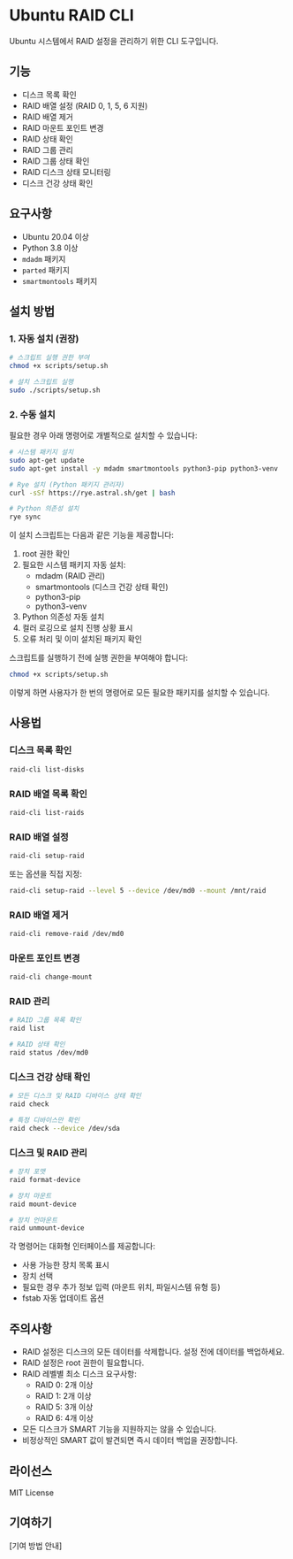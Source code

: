 # Ubuntu RAID CLI

Ubuntu 시스템에서 RAID 설정을 관리하기 위한 CLI 도구입니다.

## 기능

- 디스크 목록 확인
- RAID 배열 설정 (RAID 0, 1, 5, 6 지원)
- RAID 배열 제거
- RAID 마운트 포인트 변경
- RAID 상태 확인
- RAID 그룹 관리
- RAID 그룹 상태 확인
- RAID 디스크 상태 모니터링
- 디스크 건강 상태 확인

## 요구사항

- Ubuntu 20.04 이상
- Python 3.8 이상
- `mdadm` 패키지
- `parted` 패키지
- `smartmontools` 패키지

## 설치 방법

### 1. 자동 설치 (권장)

```bash
# 스크립트 실행 권한 부여
chmod +x scripts/setup.sh

# 설치 스크립트 실행
sudo ./scripts/setup.sh
```

### 2. 수동 설치

필요한 경우 아래 명령어로 개별적으로 설치할 수 있습니다:

```bash
# 시스템 패키지 설치
sudo apt-get update
sudo apt-get install -y mdadm smartmontools python3-pip python3-venv

# Rye 설치 (Python 패키지 관리자)
curl -sSf https://rye.astral.sh/get | bash

# Python 의존성 설치
rye sync
```

이 설치 스크립트는 다음과 같은 기능을 제공합니다:

1. root 권한 확인
2. 필요한 시스템 패키지 자동 설치:
   - mdadm (RAID 관리)
   - smartmontools (디스크 건강 상태 확인)
   - python3-pip
   - python3-venv
3. Python 의존성 자동 설치
4. 컬러 로깅으로 설치 진행 상황 표시
5. 오류 처리 및 이미 설치된 패키지 확인

스크립트를 실행하기 전에 실행 권한을 부여해야 합니다:
```bash
chmod +x scripts/setup.sh
```

이렇게 하면 사용자가 한 번의 명령어로 모든 필요한 패키지를 설치할 수 있습니다.

## 사용법

### 디스크 목록 확인

```bash
raid-cli list-disks
```

### RAID 배열 목록 확인

```bash
raid-cli list-raids
```

### RAID 배열 설정

```bash
raid-cli setup-raid
```

또는 옵션을 직접 지정:

```bash
raid-cli setup-raid --level 5 --device /dev/md0 --mount /mnt/raid
```

### RAID 배열 제거

```bash
raid-cli remove-raid /dev/md0
```

### 마운트 포인트 변경

```bash
raid-cli change-mount
```

### RAID 관리

```bash
# RAID 그룹 목록 확인
raid list

# RAID 상태 확인
raid status /dev/md0
```

### 디스크 건강 상태 확인

```bash
# 모든 디스크 및 RAID 디바이스 상태 확인
raid check

# 특정 디바이스만 확인
raid check --device /dev/sda
```

### 디스크 및 RAID 관리

```bash
# 장치 포맷
raid format-device

# 장치 마운트
raid mount-device

# 장치 언마운트
raid unmount-device
```

각 명령어는 대화형 인터페이스를 제공합니다:
- 사용 가능한 장치 목록 표시
- 장치 선택
- 필요한 경우 추가 정보 입력 (마운트 위치, 파일시스템 유형 등)
- fstab 자동 업데이트 옵션

## 주의사항

- RAID 설정은 디스크의 모든 데이터를 삭제합니다. 설정 전에 데이터를 백업하세요.
- RAID 설정은 root 권한이 필요합니다.
- RAID 레벨별 최소 디스크 요구사항:
  - RAID 0: 2개 이상
  - RAID 1: 2개 이상
  - RAID 5: 3개 이상
  - RAID 6: 4개 이상
- 모든 디스크가 SMART 기능을 지원하지는 않을 수 있습니다.
- 비정상적인 SMART 값이 발견되면 즉시 데이터 백업을 권장합니다.

## 라이선스

MIT License

## 기여하기

[기여 방법 안내]
